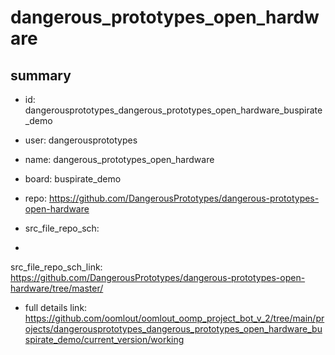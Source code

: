 # dangerous_prototypes_open_hardware
 
## summary 
* id: dangerousprototypes_dangerous_prototypes_open_hardware_buspirate_demo
* user: dangerousprototypes
* name: dangerous_prototypes_open_hardware
* board: buspirate_demo
* repo: https://github.com/DangerousPrototypes/dangerous-prototypes-open-hardware



* src_file_repo_sch: 
*
 src_file_repo_sch_link: https://github.com/DangerousPrototypes/dangerous-prototypes-open-hardware/tree/master/
* full details link: https://github.com/oomlout/oomlout_oomp_project_bot_v_2/tree/main/projects/dangerousprototypes_dangerous_prototypes_open_hardware_buspirate_demo/current_version/working  







